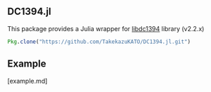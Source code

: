 ## DC1394.jl

This package provides a Julia wrapper for [libdc1394](http://damien.douxchamps.net/ieee1394/libdc1394/) library (v2.2.x)


```jl
Pkg.clone("https://github.com/TakekazuKATO/DC1394.jl.git")
```

## Example
[example.md]
